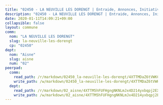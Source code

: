 ```yaml
---
title: "02450 - LA NEUVILLE LES DORENGT | Entraide, Annonces, Initiatives"
description: "02450 - LA NEUVILLE LES DORENGT | Entraide, Annonces, Initiatives"
date: 2020-01-11T14:09:21+09:00
collapsible: false
layout: commune
comm:
  nom: "LA NEUVILLE LES DORENGT"
  slug: la-neuville-les-dorengt
  cp: "02450"
dept:
  nom: "Aisne"
  slug: aisne
  num: "02"
peerpad:
  comm:
    read_path: /r/markdown/02450_la-neuville-les-dorengt/4XTTMDaZ6tVWKCiMETTfmrsLaUHae6E91CGEu9h66gLsDbrbp
    write_path: /w/markdown/02450_la-neuville-les-dorengt/4XTTMDaZ6tVWKCiMETTfmrsLaUHae6E91CGEu9h66gLsDbrbp-K3TgTcKyTmQ1vvmPJv1TPDZMAMgwao4dxd14WPKQidLA9c3EoBXQX85U9KWyR5L8HL8vAdXP7KYTH4biNLcZg3j3azcyjbpKnKL3XCZpFqkctqHUK5CmtVJiN9a6st4MStcJ6mYi
  dept:
    read_path: /r/markdown/02_aisne/4XTTM5hFUFHgngNKNLmJx4D214yxbqpj2EXK5CBjZ5LZF3zAf
    write_path: /w/markdown/02_aisne/4XTTM5hFUFHgngNKNLmJx4D214yxbqpj2EXK5CBjZ5LZF3zAf-K3TgUfAP6D753WPagZBnpcFgyCUpnZXNhrQsKU6J8qon6wxmFCHD5kB3GMzCYyJmAGHN58p9qgKDhnEgSAuHEK3wjVXSJoUkHyn6Vb7T2aNZ2y6ez5BMkQCEQxoUkfyK9J3TXU3M
---
```



